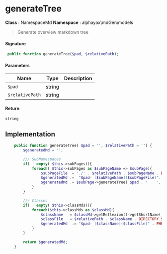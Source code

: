 
# generateTree

**Class** : NamespaceMd
**Namespace**  : alphayax\mdGen\models


> Generate overview markdown tree


#### Signature

```php
 public function generateTree($pad, $relativePath);
```

#### Parameters

| Name | Type | Description |
|---|---|---|
| `$pad` | string |  |
| `$relativePath` | string |  |

#### Return

    string 

## Implementation

```php
    public function generateTree( $pad = '', $relativePath = '') {
        $generatedMd = '';

        /// SubNamespaces
        if( ! empty( $this->subPages)){
            foreach( $this->subPages as $subPageName => $subPage){
                $subPageFile  = './' . $relativePath . $subPageName . DIRECTORY_SEPARATOR . $subPage->getPageBfe();
                $generatedMd .=  "$pad- [$subPageName]($subPageFile)". PHP_EOL;
                $generatedMd .= $subPage->generateTree( $pad . '    ', $relativePath . $subPageName . DIRECTORY_SEPARATOR);
            }
        }

        /// Classes
        if( ! empty( $this->classMds)){
            foreach($this->classMds as $classMd){
                $className   = $classMd->getReflexion()->getShortName();
                $classFile   = $relativePath . $className . DIRECTORY_SEPARATOR . '__CLASS__.md';
                $generatedMd  .= "$pad- [$className]($classFile)" . PHP_EOL;
            }
        }

        return $generatedMd;
    }

```
